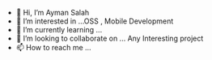 - 👋 Hi, I’m Ayman Salah
- 👀 I’m interested in ...OSS , Mobile Development
- 🌱 I’m currently learning ...
- 💞️ I’m looking to collaborate on ... Any Interesting project
- 📫 How to reach me ...


